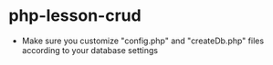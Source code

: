 # php-lesson-crud

- Make sure you customize "config.php" and "createDb.php" files according to your database settings
